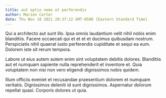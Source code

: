 ```yaml
---
title: aut optio nemo et perferendis
author: Marion Carter
date: Thu Nov 18 2021 20:37:12 GMT-0500 (Eastern Standard Time)
---
```

Qui a architecto aut sunt illo. Ipsa omnis laudantium velit nihil nobis enim blanditiis. Facere occaecati qui et et et et ducimus quibusdam nostrum. Perspiciatis nihil quaerat iusto perferendis cupiditate et sequi ea eum. Dolorem iste sit rerum tempora.

 Labore ut eius autem autem enim sint voluptatem debitis dolores. Blanditiis aut et numquam sapiente nulla reprehenderit et inventore et. Quia voluptatem non nisi non vero eligendi dignissimos nobis quidem.

 Illum officiis eveniet et recusandae praesentium dolorem et numquam veritatis. Dignissimos deleniti id sunt dignissimos. Aspernatur dolorum repellat quasi. Corporis dolores ut quia.